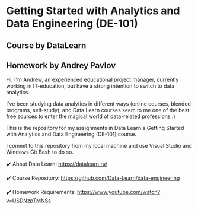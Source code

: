 # Getting Started with Analytics and Data Engineering (DE-101) 
## Course by DataLearn
## Homework by Andrey Pavlov

Hi, I'm Andrew, an experienced educational project manager, currently working in IT-education, but have a strong intention to switch to data analytics.

I've been studying data analytics in different ways (online courses, blended programs, self-study), and Data Learn courses seem to me one of the best free sources to enter the magical world of data-related professions :)

This is the repository for my assignments in Data Learn's Getting Started with Analytics and Data Engineering (DE-101) course.

I commit to this repository from my local machine and use Visual Studio and Windows Git Bash to do so.

✔️ About Data Learn: https://datalearn.ru/

✔️ Course Repository: https://github.com/Data-Learn/data-engineering

✔️ Homework Requirements: https://www.youtube.com/watch?v=USDNzpTMNSs
